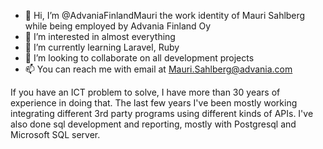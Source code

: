 - 👋 Hi, I’m @AdvaniaFinlandMauri the work identity of Mauri Sahlberg while being employed by Advania Finland Oy
- 👀 I’m interested in almost everything
- 🌱 I’m currently learning Laravel, Ruby
- 💞️ I’m looking to collaborate on all development projects
- 📫 You can reach me with email at Mauri.Sahlberg@advania.com

If you have an ICT problem to solve, I have more than 30 years of experience in doing that. The last few years I've been mostly working integrating different 3rd
party programs using different kinds of APIs. I've also done sql development and reporting, mostly with Postgresql and Microsoft SQL server.

<!---
AdvaniaFinlandMauri/AdvaniaFinlandMauri is a ✨ special ✨ repository because its `README.md` (this file) appears on your GitHub profile.
You can click the Preview link to take a look at your changes.
--->
